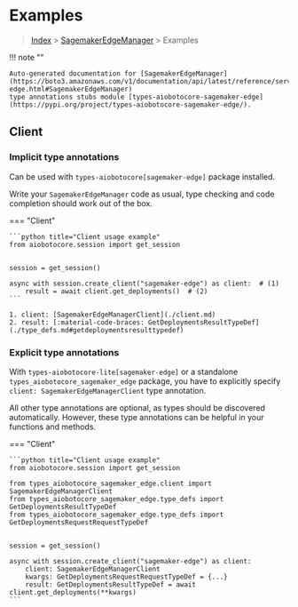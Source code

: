 # Examples

> [Index](../README.md) > [SagemakerEdgeManager](./README.md) > Examples

!!! note ""

    Auto-generated documentation for [SagemakerEdgeManager](https://boto3.amazonaws.com/v1/documentation/api/latest/reference/services/sagemaker-edge.html#SagemakerEdgeManager)
    type annotations stubs module [types-aiobotocore-sagemaker-edge](https://pypi.org/project/types-aiobotocore-sagemaker-edge/).

## Client

### Implicit type annotations

Can be used with `types-aiobotocore[sagemaker-edge]` package installed.

Write your `SagemakerEdgeManager` code as usual,
type checking and code completion should work out of the box.



=== "Client"

    ```python title="Client usage example"
    from aiobotocore.session import get_session


    session = get_session()

    async with session.create_client("sagemaker-edge") as client:  # (1)
        result = await client.get_deployments()  # (2)
    ```

    1. client: [SagemakerEdgeManagerClient](./client.md)
    2. result: [:material-code-braces: GetDeploymentsResultTypeDef](./type_defs.md#getdeploymentsresulttypedef) 






### Explicit type annotations

With `types-aiobotocore-lite[sagemaker-edge]`
or a standalone `types_aiobotocore_sagemaker_edge` package, you have to explicitly specify
`client: SagemakerEdgeManagerClient` type annotation.

All other type annotations are optional, as types should be discovered automatically.
However, these type annotations can be helpful in your functions and methods.


=== "Client"

    ```python title="Client usage example"
    from aiobotocore.session import get_session

    from types_aiobotocore_sagemaker_edge.client import SagemakerEdgeManagerClient
    from types_aiobotocore_sagemaker_edge.type_defs import GetDeploymentsResultTypeDef
    from types_aiobotocore_sagemaker_edge.type_defs import GetDeploymentsRequestRequestTypeDef


    session = get_session()

    async with session.create_client("sagemaker-edge") as client:
        client: SagemakerEdgeManagerClient
        kwargs: GetDeploymentsRequestRequestTypeDef = {...}
        result: GetDeploymentsResultTypeDef = await client.get_deployments(**kwargs)
    ```




